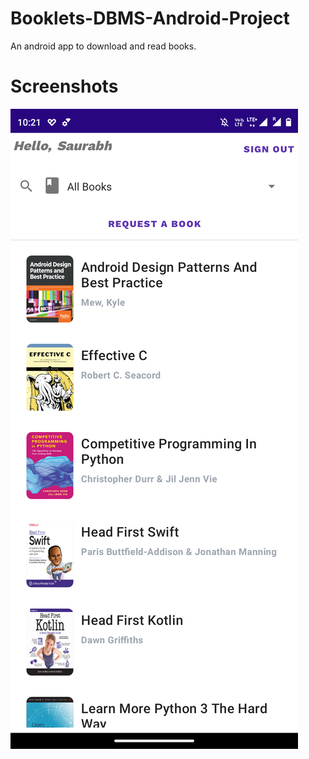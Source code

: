 # Booklets-DBMS-Android-Project
An android app to download and read books.





# Screenshots
![Home Page](Screenshots/Screenshot_20211226-222102.png)

